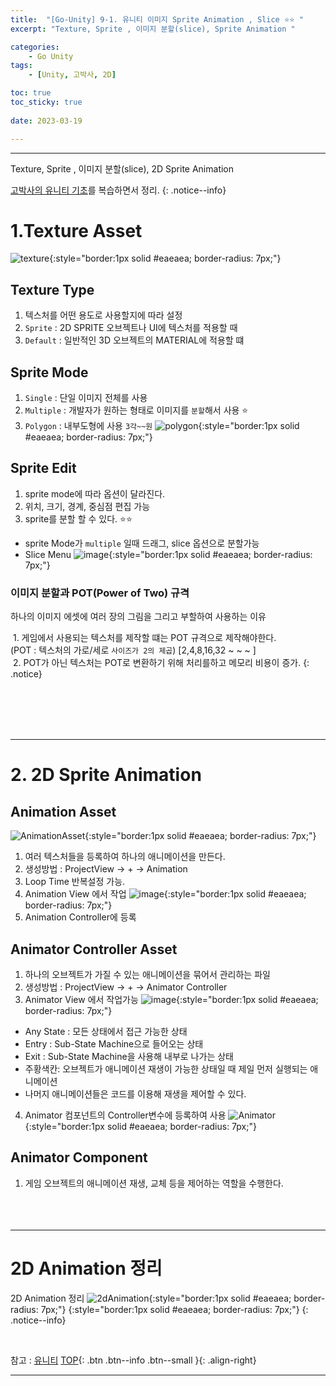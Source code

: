 ```yaml
---
title:  "[Go-Unity] 9-1. 유니티 이미지 Sprite Animation , Slice ⭐⭐ "
excerpt: "Texture, Sprite , 이미지 분할(slice), Sprite Animation "

categories:
    - Go Unity
tags:
    - [Unity, 고박사, 2D]

toc: true
toc_sticky: true
 
date: 2023-03-19

---
```

- - -

Texture, Sprite , 이미지 분할(slice), 2D Sprite Animation 

[고박사의 유니티 기초](https://www.inflearn.com/course/%EA%B3%A0%EB%B0%95%EC%82%AC-%EC%9C%A0%EB%8B%88%ED%8B%B0-%EA%B8%B0%EC%B4%88/dashboard)를 복습하면서 정리. 
{: .notice--info}


# 1.Texture Asset  
![texture](https://user-images.githubusercontent.com/96651722/226171696-b7bd7712-4450-47e2-a260-9568635a1ac3.png){:style="border:1px solid #eaeaea; border-radius: 7px;"}  

##  Texture Type
1.  텍스처를 어떤 용도로 사용할지에 따라 설정
2.  `Sprite`  :   2D SPRITE 오브젝트나 UI에 텍스처를 적용할 때
3.  `Default` : 일반적인 3D 오브젝트의 MATERIAL에 적용할 떄

## Sprite Mode
1.  `Single` : 단일 이미지 전체를 사용
2.  `Multiple` : 개발자가 원하는 형태로 이미지를 `분할`해서 사용 ⭐
3.  `Polygon` : 내부도형에 사용  `3각~~원`
![polygon](https://user-images.githubusercontent.com/96651722/226173039-05f9df6a-f819-4efd-91cf-09a0f1a8e2b2.png){:style="border:1px solid #eaeaea; border-radius: 7px;"}

##  Sprite Edit
1.  sprite mode에 따라 옵션이 달라진다.
2. 위치, 크기, 경계, 중심점 편집 가능
3.  sprite를 분할 할 수 있다. ⭐⭐
-   sprite Mode가 `multiple` 일때 드래그, slice 옵션으로 분할가능
-   Slice Menu
![image](https://user-images.githubusercontent.com/96651722/226172034-10178f05-3536-49e1-893f-5a9d36bd22ed.png){:style="border:1px solid #eaeaea; border-radius: 7px;"}

### 이미지 분할과 POT(Power of Two) 규격  
 하나의 이미지 에셋에 여러 장의 그림을 그리고 부할하여 사용하는 이유  
   

&nbsp;1.  게임에서 사용되는 텍스처를 제작할 떄는 POT 규격으로 제작해야한다.  
(POT : 텍스처의 가로/세로 `사이즈가 2의 제곱`) [2,4,8,16,32 ~ ~ ~ ]   
&nbsp;2.  POT가 아닌 텍스처는 POT로 변환하기 위해 처리를하고 메모리 비용이 증가.
{: .notice}

<br><br><br><br>

---
# 2. 2D Sprite Animation  

##  Animation Asset  
![AnimationAsset](https://user-images.githubusercontent.com/96651722/226332068-7029eec4-b804-42c3-b35f-4ccbd98ab594.png){:style="border:1px solid #eaeaea; border-radius: 7px;"}  
1.  여러 텍스처들을 등록하여 하나의 애니메이션을 만든다.
2.  생성방법 : ProjectView -> + -> Animation
3.  Loop Time 반복설정 가능.
4.  Animation View 에서 작업
![image](https://user-images.githubusercontent.com/96651722/226331532-7d3df166-086d-4fdf-82fd-793c9a36d59c.png){:style="border:1px solid #eaeaea; border-radius: 7px;"}  
5.  Animation Controller에 등록
 
##  Animator Controller Asset  
1.  하나의 오브젝트가 가질 수 있는 애니메이션을 묶어서 관리하는 파일
2.  생성방법 : ProjectView -> + -> Animator Controller
3.  Animator View 에서 작업가능
![image](https://user-images.githubusercontent.com/96651722/226333100-51536b98-add7-41cc-8354-744bda5b6045.png){:style="border:1px solid #eaeaea; border-radius: 7px;"}  
-   Any State : 모든 상태에서 접근 가능한 상태
-   Entry  : Sub-State Machine으로 들어오는 상태
-   Exit   : Sub-State Machine을 사용해 내부로 나가는 상태
-   주황색칸: 오브젝트가 애니메이션 재생이 가능한 상태일 때 제일 먼저 실행되는 애니메이션
-   나머지 애니메이션들은 코드를 이용해 재생을 제어할 수 있다.  
4. Animator 컴포넌트의 Controller변수에 등록하여 사용
![Animator](https://user-images.githubusercontent.com/96651722/226333504-32b60798-6fa0-4460-90a5-78388ad10b1e.png){:style="border:1px solid #eaeaea; border-radius: 7px;"}

##  Animator Component 
1. 게임 오브젝트의 애니메이션 재생, 교체 등을 제어하는 역할을 수행한다.
<br><br><br><br>

---
# 2D Animation 정리

2D Animation 정리
![2dAnimation](https://user-images.githubusercontent.com/96651722/226339019-bc2c02d7-254e-473f-aded-07657cbbf72a.png){:style="border:1px solid #eaeaea; 
border-radius: 7px;"}
{:style="border:1px solid #eaeaea; border-radius: 7px;"}
{: .notice--info}

<br>

참고 : [유니티](https://docs.unity3d.com/kr/)
[TOP](#){: .btn .btn--info .btn--small }{: .align-right}
<br>
- - -
